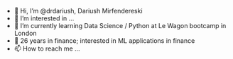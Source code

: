 - 👋 Hi, I’m @drdariush, Dariush Mirfendereski
- 👀 I’m interested in ...
- 🌱 I’m currently learning Data Science / Python at Le Wagon bootcamp in London
- 💞️ 26 years in finance; interested in ML applications in finance
- 📫 How to reach me ...

<!---
drdariush/drdariush is a ✨ special ✨ repository because its `README.md` (this file) appears on your GitHub profile.
You can click the Preview link to take a look at your changes.
--->
